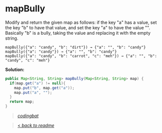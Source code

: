 # mapBully

Modify and return the given map as follows: if the key "a" has a value, set the key "b" to have that value, and set the key "a" to have the value "". Basically "b" is a bully, taking the value and replacing it with the empty string.

```
mapBully({"a": "candy", "b": "dirt"}) → {"a": "", "b": "candy"}
mapBully({"a": "candy"}) → {"a": "", "b": "candy"}
mapBully({"a": "candy", "b": "carrot", "c": "meh"}) → {"a": "", "b": "candy", "c": "meh"}
```

**Solution:**

```java
public Map<String, String> mapBully(Map<String, String> map) {
  if(map.get("a") != null){
    map.put("b", map.get("a"));
    map.put("a", "");
  }
  return map;
}
```

> _[codingbat](https://codingbat.com/prob/p197888)_

> [< _back to readme_](FINDREPLACEREADME)